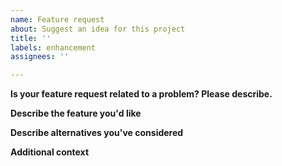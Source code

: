 ```yaml
---
name: Feature request
about: Suggest an idea for this project
title: ''
labels: enhancement
assignees: ''

---
```


<!--
Your feature may already be requested!
Please search on the [issue tracker](https://github.com/idinium96/tf2autobot/search?type=Issues) before creating one.
-->

**Is your feature request related to a problem? Please describe.**
<!--
A clear and concise description of what the problem is. Ex. I'm always frustrated when [...]
-->

**Describe the feature you'd like**
<!--
A clear and concise description of what you want to happen.
-->

**Describe alternatives you've considered**
<!--
A clear and concise description of any alternative solutions or features you've considered.
-->

**Additional context**
<!--
Add any other context or screenshots about the feature request here.
-->
